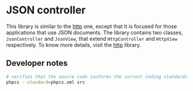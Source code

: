 # JSON controller

This library is similar to the [http](https://github.com/mimbre/http) one, except that It is focused for those applications that use JSON documents. The library contains two classes, `JsonController` and `JsonView`, that extend `HttpController` and `HttpView` respectively. To know more details, visit the [http](https://github.com/mimbre/http) library.

## Developer notes

```bash
# verifies that the source code conforms the current coding standards
phpcs --standard=phpcs.xml src
```
